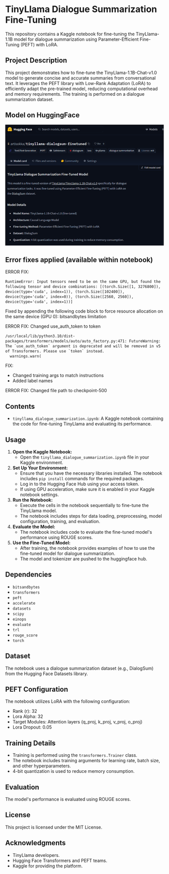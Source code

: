# TinyLlama Dialogue Summarization Fine-Tuning

This repository contains a Kaggle notebook for fine-tuning the TinyLlama-1.1B model for dialogue summarization using Parameter-Efficient Fine-Tuning (PEFT) with LoRA.

## Project Description

This project demonstrates how to fine-tune the TinyLlama-1.1B-Chat-v1.0 model to generate concise and accurate summaries from conversational text. It leverages the PEFT library with Low-Rank Adaptation (LoRA) to efficiently adapt the pre-trained model, reducing computational overhead and memory requirements. The training is performed on a dialogue summarization dataset.

## Model on HuggingFace
![HuggingFace model page for Tinyllama Diagsum](image.png)

## Error fixes applied (available within notebook)
ERROR FIX:
```
RuntimeError: Input tensors need to be on the same GPU, but found the following tensor and device combinations: [(torch.Size([1, 3276800]), device(type='cuda', index=1)), (torch.Size([102400]), device(type='cuda', index=0)), (torch.Size([2560, 2560]), device(type='cuda', index=1))]
```
Fixed by appending the following code block to force resource allocation on the same device (GPU 0): bitsandbytes limitation

ERROR FIX: Changed use_auth_token to token
```
/usr/local/lib/python3.10/dist-packages/transformers/models/auto/auto_factory.py:471: FutureWarning: The `use_auth_token` argument is deprecated and will be removed in v5 of Transformers. Please use `token` instead.
  warnings.warn(
```
FIX: 
- Changed training args to match instructions
- Added label names

ERROR FIX: Changed file path to checkpoint-500

## Contents

* `tinyllama_dialogue_summarization.ipynb`: A Kaggle notebook containing the code for fine-tuning TinyLlama and evaluating its performance.

## Usage

1.  **Open the Kaggle Notebook:**
    * Open the `tinyllama_dialogue_summarization.ipynb` file in your Kaggle environment.
2.  **Set Up Your Environment:**
    * Ensure that you have the necessary libraries installed. The notebook includes `pip install` commands for the required packages.
    * Log in to the Hugging Face Hub using your access token.
    * If using GPU acceleration, make sure it is enabled in your Kaggle notebook settings.
3.  **Run the Notebook:**
    * Execute the cells in the notebook sequentially to fine-tune the TinyLlama model.
    * The notebook includes steps for data loading, preprocessing, model configuration, training, and evaluation.
4.  **Evaluate the Model:**
    * The notebook includes code to evaluate the fine-tuned model's performance using ROUGE scores.
5.  **Use the Fine-Tuned Model:**
    * After training, the notebook provides examples of how to use the fine-tuned model for dialogue summarization.
    * The model and tokenizer are pushed to the huggingface hub.

## Dependencies

* `bitsandbytes`
* `transformers`
* `peft`
* `accelerate`
* `datasets`
* `scipy`
* `einops`
* `evaluate`
* `trl`
* `rouge_score`
* `torch`

## Dataset

The notebook uses a dialogue summarization dataset (e.g., DialogSum) from the Hugging Face Datasets library.

## PEFT Configuration

The notebook utilizes LoRA with the following configuration:

* Rank (r): 32
* Lora Alpha: 32
* Target Modules: Attention layers (q_proj, k_proj, v_proj, o_proj)
* Lora Dropout: 0.05

## Training Details

* Training is performed using the `transformers.Trainer` class.
* The notebook includes training arguments for learning rate, batch size, and other hyperparameters.
* 4-bit quantization is used to reduce memory consumption.

## Evaluation

The model's performance is evaluated using ROUGE scores.

## License

This project is licensed under the MIT License.

## Acknowledgments

* TinyLlama developers.
* Hugging Face Transformers and PEFT teams.
* Kaggle for providing the platform.